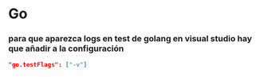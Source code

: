 # Go

### para que aparezca logs en test de golang en visual studio hay que añadir a la configuración
```json
"go.testFlags": ["-v"]
```